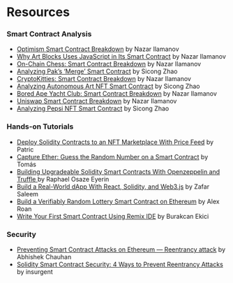 # Resources

### Smart Contract Analysis
* [Optimism Smart Contract Breakdown](https://betterprogramming.pub/optimism-smart-contract-breakdown-18f87a7b1823) by Nazar Ilamanov
* [Why Art Blocks Uses JavaScript in Its Smart Contract](https://betterprogramming.pub/why-art-blocks-uses-javascript-in-its-smart-contract-e252ceb4cf93) by Nazar Ilamanov
* [On-Chain Chess: Smart Contract Breakdown](https://betterprogramming.pub/on-chain-chess-smart-contract-breakdown-7d01cdaaeb54) by Nazar Ilamanov
* [Analyzing Pak’s ‘Merge’ Smart Contract](https://betterprogramming.pub/analyzing-paks-merge-smart-contract-7e437b66077c) by Sicong Zhao
* [CryptoKitties: Smart Contract Breakdown](https://betterprogramming.pub/cryptokitties-smart-contract-breakdown-2c3c250d33f6) by Nazar Ilamanov
* [Analyzing Autonomous Art NFT Smart Contract](https://betterprogramming.pub/analyzing-autonomous-art-nft-smart-contract-aa4547b31eb3) by Sicong Zhao
* [Bored Ape Yacht Club: Smart Contract Breakdown](https://betterprogramming.pub/bored-ape-yacht-club-smart-contract-breakdown-6c254c774394) by Nazar Ilamanov
* [Uniswap Smart Contract Breakdown](https://betterprogramming.pub/uniswap-smart-contract-breakdown-ea20edf1a0ff) by Nazar Ilamanov
* [Analyzing Pepsi NFT Smart Contract](https://betterprogramming.pub/nft-beginner-tutorial-pepsi-nft-smart-contract-explained-962721b7361a) by Sicong Zhao


### Hands-on Tutorials

* [Deploy Solidity Contracts to an NFT Marketplace With Price Feed](https://betterprogramming.pub/solidity-contracts-for-an-nft-marketplace-5a706bb94486) by Patric
* [Capture Ether: Guess the Random Number on a Smart Contract](https://betterprogramming.pub/capture-the-ether-guess-the-random-number-2ebb8c9c0347) by Tomás
* [Building Upgradeable Solidity Smart Contracts With Openzeppelin and Truffle
](https://betterprogramming.pub/building-upgradeable-solidity-smart-contracts-using-openzeppelin-and-truffle-44219ea6684f) by Raphael Osaze Eyerin
* [Build a Real-World dApp With React, Solidity, and Web3.js](https://betterprogramming.pub/blockchain-introduction-using-real-world-dapp-react-solidity-web3-js-546471419955) by Zafar Saleem
* [Build a Verifiably Random Lottery Smart Contract on Ethereum](https://betterprogramming.pub/build-a-verifiably-random-lottery-smart-contract-on-ethereum-c1daacc1ca4e) by Alex Roan
* [Write Your First Smart Contract Using Remix IDE](https://betterprogramming.pub/developing-a-smart-contract-by-using-remix-ide-81ff6f44ba2f) by Burakcan Ekici


### Security

* [Preventing Smart Contract Attacks on Ethereum — Reentrancy attack](https://betterprogramming.pub/preventing-smart-contract-attacks-on-ethereum-a-code-analysis-bf95519b403a) by Abhishek Chauhan
* [Solidity Smart Contract Security: 4 Ways to Prevent Reentrancy Attacks](https://betterprogramming.pub/solidity-smart-contract-security-preventing-reentrancy-attacks-fc729339a3ff) by insurgent




